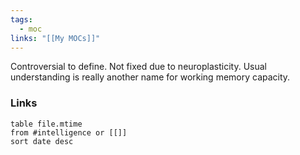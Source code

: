 ```yaml
---
tags:
  - moc
links: "[[My MOCs]]"
---
```

Controversial to define. Not fixed due to neuroplasticity. Usual understanding is really another name for working memory capacity.
### Links
```dataview
table file.mtime
from #intelligence or [[]]
sort date desc
```
